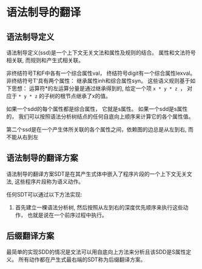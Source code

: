 # 语法制导的翻译

## 语法制导定义

语法制导定义(ssd)是一个上下文无关文法和属性及规则的结合。 属性和文法符号相关联, 而规则和产生式相关联。

非终结符号T和F中各有一个综合属性val， 终结符号digit有一个综合属性lexval。 非终结符号T'具有两个属性： 继承属性inh和综合属性syn。 这些语义规则基于如下思想： 运算符*的左运算分量是通过继承得到的, 给定一个项 ```x * y * z ```， 对应于 ```* y * z``` 的子树的根节点继承了x的值。



如果一个sdd的每个属性都是综合属性， 它就是s属性。 如果一个sdd是s属性的， 我们可以按照语法分析树结点的任何自底向上顺序来计算它的各个属性值。

第二个ssd是在一个产生体所关联的各个属性之间，依赖图的边总是从左到右, 而不能从右到左


## 语法制导的翻译方案

语法制导的翻译方案SDT是在其产生式体中嵌入了程序片段的一个上下文无关文法, 这些程序片段称为语义动作。

任何SDT可以通过以下方法实现: 
1. 首先建立一棵语法分析树, 然后按照从左到右的深度优先顺序来执行这些动作， 也就是说在一个前序过程中执行。

## 后缀翻译方案

最简单的实现SDD的情况是文法可以用自底向上方法来分析且该SDD是S属性定义。 所有动作都在产生式最右端的SDT称为后缀翻译方案。


